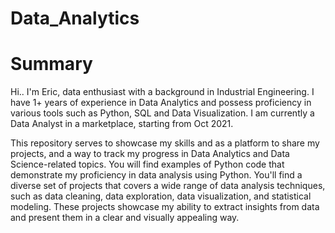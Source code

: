 # Data_Analytics
# Summary
Hi.. I'm Eric, data enthusiast with a background in Industrial Engineering. I have 1+ years of experience in Data Analytics and possess proficiency in various tools such as Python, SQL and Data Visualization. I am currently a Data Analyst in a marketplace, starting from Oct 2021.

This repository serves to showcase my skills and as a platform to share my projects, and a way to track my progress in Data Analytics and Data Science-related topics. You will find examples of Python code that demonstrate my proficiency in data analysis using Python. You'll find a diverse set of projects that covers a wide range of data analysis techniques, such as data cleaning, data exploration, data visualization, and statistical modeling. These projects showcase my ability to extract insights from data and present them in a clear and visually appealing way.
